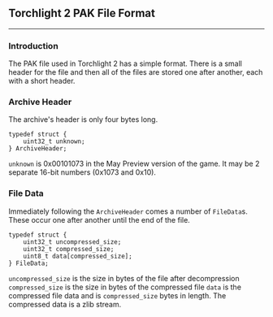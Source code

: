 ## Torchlight 2 PAK File Format

---

### Introduction

The PAK file used in Torchlight 2 has a simple format.  There is a small header for the file and then all of the files are stored one after another, each with a short header.

### Archive Header

The archive's header is only four bytes long.

	typedef struct {
		uint32_t unknown;
	} ArchiveHeader;

``unknown`` is 0x00101073 in the May Preview version of the game.  It may be 2 separate 16-bit numbers (0x1073 and 0x10).

### File Data

Immediately following the ``ArchiveHeader`` comes a number of ``FileData``s.  These occur one after another until the end of the file.

	typedef struct {
		uint32_t uncompressed_size;
		uint32_t compressed_size;
		uint8_t data[compressed_size];
	} FileData;

``uncompressed_size`` is the size in bytes of the file after decompression
``compressed_size`` is the size in bytes of the compressed file
``data`` is the compressed file data and is ``compressed_size`` bytes in length.  The compressed data is a zlib stream.